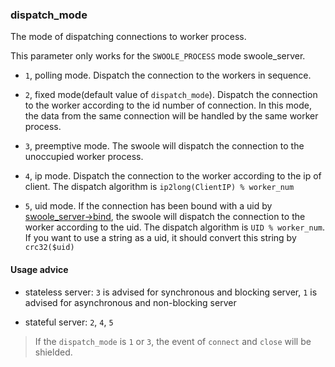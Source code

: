 ### dispatch_mode

The mode of dispatching connections to worker process.

This parameter only works for the `SWOOLE_PROCESS` mode swoole_server.

- `1`, polling mode. Dispatch the connection to the workers in sequence.

- `2`, fixed mode(default value of `dispatch_mode`). Dispatch the connection to the worker according to the id number of connection. In this mode, the data from the same connection will be handled by the same worker process. 

- `3`, preemptive mode. The swoole will dispatch the connection to the unoccupied worker process.

- `4`, ip mode. Dispatch the connection to the worker according to the ip of client. The dispatch algorithm is `ip2long(ClientIP) % worker_num`

- `5`, uid mode. If the connection has been bound with a uid by [swoole_server->bind](/modules/swoole-server/methods/bind.md), the swoole will dispatch the connection to the worker according to the uid. The dispatch algorithm is `UID % worker_num`. If you want to use a string as a uid, it should convert this string by `crc32($uid)`

#### Usage advice

- stateless server: `3` is advised for synchronous and blocking server, `1` is advised for asynchronous and non-blocking server

- stateful server: `2`, `4`, `5`


> If the `dispatch_mode` is `1` or `3`, the event of `connect` and `close` will be shielded.
